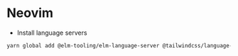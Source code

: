 # Neovim

- Install language servers

```sh
yarn global add @elm-tooling/elm-language-server @tailwindcss/language-server bash-language-server typescript-language-server vscode-langservers-extracted yaml-language-server
```
